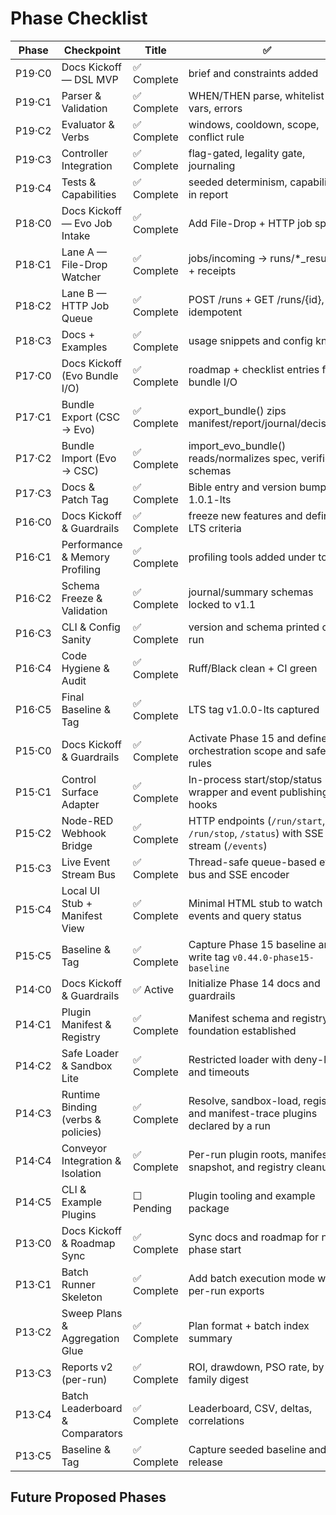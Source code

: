 # Phase Checklist

| Phase | Checkpoint | Title | ✅ | Summary |
|--------|-------------|-------|---|----------|
| P19·C0 | Docs Kickoff — DSL MVP | ✅ Complete | brief and constraints added |
| P19·C1 | Parser & Validation | ✅ Complete | WHEN/THEN parse, whitelist vars, errors |
| P19·C2 | Evaluator & Verbs | ✅ Complete | windows, cooldown, scope, conflict rule |
| P19·C3 | Controller Integration | ✅ Complete | flag-gated, legality gate, journaling |
| P19·C4 | Tests & Capabilities | ✅ Complete | seeded determinism, capabilities in report |
| P18·C0 | Docs Kickoff — Evo Job Intake | ✅ Complete | Add File-Drop + HTTP job specs |
| P18·C1 | Lane A — File-Drop Watcher | ✅ Complete | jobs/incoming → runs/*_results + receipts |
| P18·C2 | Lane B — HTTP Job Queue | ✅ Complete | POST /runs + GET /runs/{id}, idempotent |
| P18·C3 | Docs + Examples | ✅ Complete | usage snippets and config knobs |
| P17·C0 | Docs Kickoff (Evo Bundle I/O) | ✅ Complete | roadmap + checklist entries for bundle I/O |
| P17·C1 | Bundle Export (CSC → Evo) | ✅ Complete | export_bundle() zips manifest/report/journal/decisions |
| P17·C2 | Bundle Import (Evo → CSC) | ✅ Complete | import_evo_bundle() reads/normalizes spec, verifies schemas |
| P17·C3 | Docs & Patch Tag | ✅ Complete | Bible entry and version bump to 1.0.1-lts |
| P16·C0 | Docs Kickoff & Guardrails | ✅ Complete | freeze new features and define LTS criteria |
| P16·C1 | Performance & Memory Profiling | ✅ Complete | profiling tools added under tools/ |
| P16·C2 | Schema Freeze & Validation | ✅ Complete | journal/summary schemas locked to v1.1 |
| P16·C3 | CLI & Config Sanity | ✅ Complete | version and schema printed on run |
| P16·C4 | Code Hygiene & Audit | ✅ Complete | Ruff/Black clean + CI green |
| P16·C5 | Final Baseline & Tag | ✅ Complete | LTS tag v1.0.0-lts captured |
| P15·C0 | Docs Kickoff & Guardrails | ✅ Complete | Activate Phase 15 and define orchestration scope and safety rules |
| P15·C1 | Control Surface Adapter | ✅ Complete | In-process start/stop/status wrapper and event publishing hooks |
| P15·C2 | Node-RED Webhook Bridge | ✅ Complete | HTTP endpoints (`/run/start`, `/run/stop`, `/status`) with SSE stream (`/events`) |
| P15·C3 | Live Event Stream Bus | ✅ Complete | Thread-safe queue-based event bus and SSE encoder |
| P15·C4 | Local UI Stub + Manifest View | ✅ Complete | Minimal HTML stub to watch events and query status |
| P15·C5 | Baseline & Tag | ✅ Complete | Capture Phase 15 baseline and write tag `v0.44.0-phase15-baseline` |
| P14·C0 | Docs Kickoff & Guardrails | ✅ Active | Initialize Phase 14 docs and guardrails |
| P14·C1 | Plugin Manifest & Registry | ✅ Complete | Manifest schema and registry foundation established |
| P14·C2 | Safe Loader & Sandbox Lite | ✅ Complete | Restricted loader with deny-lists and timeouts |
| P14·C3 | Runtime Binding (verbs & policies) | ✅ Complete | Resolve, sandbox-load, register, and manifest-trace plugins declared by a run |
| P14·C4 | Conveyor Integration & Isolation | ✅ Complete | Per-run plugin roots, manifest snapshot, and registry cleanup |
| P14·C5 | CLI & Example Plugins | ☐ Pending | Plugin tooling and example package |
| P13·C0 | Docs Kickoff & Roadmap Sync | ✅ Complete | Sync docs and roadmap for new phase start |
| P13·C1 | Batch Runner Skeleton | ✅ Complete | Add batch execution mode with per-run exports |
| P13·C2 | Sweep Plans & Aggregation Glue | ✅ Complete | Plan format + batch index summary |
| P13·C3 | Reports v2 (per-run) | ✅ Complete | ROI, drawdown, PSO rate, by-family digest |
| P13·C4 | Batch Leaderboard & Comparators | ✅ Complete | Leaderboard, CSV, deltas, correlations |
| P13·C5 | Baseline & Tag | ✅ Complete | Capture seeded baseline and tag release |

## Future Proposed Phases
